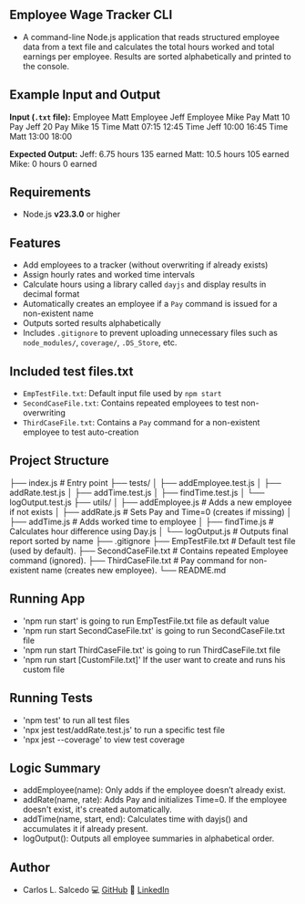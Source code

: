 ## Employee Wage Tracker CLI

- A command-line Node.js application that reads structured employee data from a text file and calculates the total hours worked and total earnings per employee. Results are sorted alphabetically and printed to the console.

## Example Input and Output

**Input (`.txt` file):**
Employee Matt
Employee Jeff
Employee Mike
Pay Matt 10
Pay Jeff 20
Pay Mike 15
Time Matt 07:15 12:45
Time Jeff 10:00 16:45
Time Matt 13:00 18:00

**Expected Output:**
Jeff: 6.75 hours 135 earned
Matt: 10.5 hours 105 earned
Mike: 0 hours 0 earned

## Requirements

- Node.js **v23.3.0** or higher

## Features

- Add employees to a tracker (without overwriting if already exists)
- Assign hourly rates and worked time intervals
- Calculate hours using a library called `dayjs` and display results in decimal format
- Automatically creates an employee if a `Pay` command is issued for a non-existent name
- Outputs sorted results alphabetically
- Includes `.gitignore` to prevent uploading unnecessary files such as `node_modules/`, `coverage/`, `.DS_Store`, etc.

## Included test files.txt

- `EmpTestFile.txt`: Default input file used by `npm start`
- `SecondCaseFile.txt`: Contains repeated employees to test non-overwriting
- `ThirdCaseFile.txt`: Contains a `Pay` command for a non-existent employee to test auto-creation

## Project Structure

├── index.js # Entry point
├── tests/
│ ├── addEmployee.test.js
│ ├── addRate.test.js
│ ├── addTime.test.js
│ ├── findTime.test.js
│ └── logOutput.test.js
├── utils/
│ ├── addEmployee.js # Adds a new employee if not exists
│ ├── addRate.js # Sets Pay and Time=0 (creates if missing)
│ ├── addTime.js # Adds worked time to employee
│ ├── findTime.js # Calculates hour difference using Day.js
│ └── logOutput.js # Outputs final report sorted by name
├── .gitignore
├── EmpTestFile.txt # Default test file (used by default).
├── SecondCaseFile.txt # Contains repeated Employee command (ignored).
├── ThirdCaseFile.txt # Pay command for non-existent name (creates new employee).
└── README.md

## Running App

- 'npm run start' is going to run EmpTestFile.txt file as default value
- 'npm run start SecondCaseFile.txt' is going to run SecondCaseFile.txt file
- 'npm run start ThirdCaseFile.txt' is going to run ThirdCaseFile.txt file
- 'npm run start [CustomFile.txt]' If the user want to create and runs his custom file

## Running Tests

- 'npm test' to run all test files
- 'npx jest test/addRate.test.js' to run a specific test file
- 'npx jest --coverage' to view test coverage

## Logic Summary

- addEmployee(name): Only adds if the employee doesn’t already exist.
- addRate(name, rate): Adds Pay and initializes Time=0. If the employee doesn't exist, it's created automatically.
- addTime(name, start, end): Calculates time with dayjs() and accumulates it if already present.
- logOutput(): Outputs all employee summaries in alphabetical order.

## Author

- Carlos L. Salcedo
  💻 [GitHub](https://github.com/Carlaurence)
  💼 [LinkedIn](www.linkedin.com/in/carlos-salcedo-203493215)
